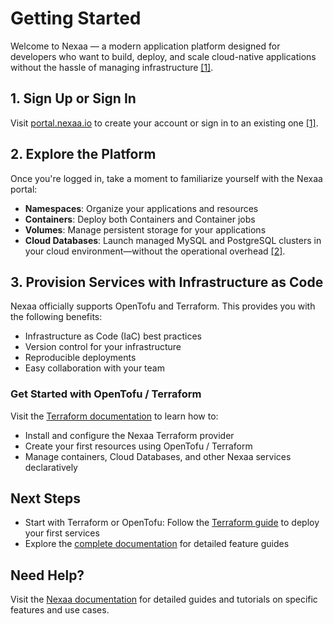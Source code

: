 # Getting Started

Welcome to Nexaa — a modern application platform designed for developers who want to build, deploy, and scale cloud-native applications without the hassle of managing infrastructure [[1]](https://docs.nexaa.io/getting-started/).

## 1. Sign Up or Sign In

Visit [portal.nexaa.io](https://portal.nexaa.io) to create your account or sign in to an existing one [[1]](https://docs.nexaa.io/getting-started/).

## 2. Explore the Platform

Once you're logged in, take a moment to familiarize yourself with the Nexaa portal:

- **Namespaces**: Organize your applications and resources
- **Containers**: Deploy both Containers and Container jobs
- **Volumes**: Manage persistent storage for your applications
- **Cloud Databases**: Launch managed MySQL and PostgreSQL clusters in your cloud environment—without the operational overhead [[2]](https://docs.nexaa.io/cloud-databases/introduction/).

## 3. Provision Services with Infrastructure as Code

Nexaa officially supports OpenTofu and Terraform. This provides you with the following benefits:

- Infrastructure as Code (IaC) best practices
- Version control for your infrastructure
- Reproducible deployments
- Easy collaboration with your team

### Get Started with OpenTofu / Terraform

Visit the [Terraform documentation](https://docs.nexaa.io/automation/terraform/?utm_source=terraform) to learn how to:
- Install and configure the Nexaa Terraform provider
- Create your first resources using OpenTofu / Terraform
- Manage containers, Cloud Databases, and other Nexaa services declaratively

## Next Steps

- Start with Terraform or OpenTofu: Follow the [Terraform guide](https://docs.nexaa.io/automation/terraform/?utm_source=terraform) to deploy your first services
- Explore the [complete documentation](https://docs.nexaa.io/?utm_source=terraform) for detailed feature guides

## Need Help?

Visit the [Nexaa documentation](https://docs.nexaa.io/?utm_source=terraform) for detailed guides and tutorials on specific features and use cases.
